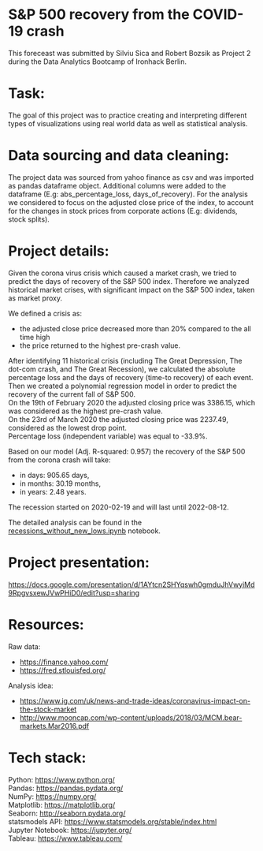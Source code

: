 # S&P 500 recovery from the COVID-19 crash
This foreceast was submitted by Silviu Sica and Robert Bozsik as Project 2 during the Data Analytics Bootcamp of Ironhack Berlin.

# Task:
The goal of this project was to practice creating and interpreting different types of visualizations using real world data as well as statistical analysis.

# Data sourcing and data cleaning:
The project data was sourced from yahoo finance as csv and was imported as pandas dataframe object. Additional columns were added to the dataframe (E.g: abs_percentage_loss, days_of_recovery). For the analysis we considered to focus on the adjusted close price of the index, to account for the changes in stock prices from corporate actions (E.g: dividends, stock splits).

# Project details:
Given the corona virus crisis which caused a market crash, we tried to predict the days of recovery of the S&P 500 index. Therefore we analyzed historical market crises, with significant impact on the S&P 500 index, taken as market proxy.

We defined a crisis as:
 - the adjusted close price decreased more than 20% compared to the all time high
 - the price returned to the highest pre-crash value.
 
After identifying 11 historical crisis (including The Great Depression, The dot-com crash, and The Great Recession), we calculated the absolute percentage loss and the days of recovery (time-to recovery) of each event. \
Then we created a polynomial regression model in order to predict the recovery of the current fall of S&P 500. \
On the 19th of February 2020 the adjusted closing price was 3386.15, which was considered as the highest pre-crash value. \
On the 23rd of March 2020 the adjusted closing price was 2237.49, considered as the lowest drop point. \
Percentage loss (independent variable) was equal to -33.9%.

Based on our model (Adj. R-squared: 0.957) the recovery of the S&P 500 from the corona crash will take:
 - in days: 905.65 days,
 - in months: 30.19 months,
 - in years: 2.48 years.

The recession started on 2020-02-19 and will last until 2022-08-12.

The detailed analysis can be found in the [recessions_without_new_lows.ipynb](recessions_without_new_lows.ipynb) notebook.

# Project presentation:
https://docs.google.com/presentation/d/1AYtcn2SHYqswh0gmduJhVwyiMd9RpgvsxewJVwPHiD0/edit?usp=sharing

# Resources:
Raw data: 
 - https://finance.yahoo.com/
 - https://fred.stlouisfed.org/
 
Analysis idea:
 - https://www.ig.com/uk/news-and-trade-ideas/coronavirus-impact-on-the-stock-market
 - http://www.mooncap.com/wp-content/uploads/2018/03/MCM.bear-markets.Mar2016.pdf 

# Tech stack:
Python: https://www.python.org/ \
Pandas: https://pandas.pydata.org/ \
NumPy: https://numpy.org/ \
Matplotlib: https://matplotlib.org/ \
Seaborn: http://seaborn.pydata.org/ \
statsmodels API: https://www.statsmodels.org/stable/index.html \
Jupyter Notebook: https://jupyter.org/ \
Tableau: https://www.tableau.com/
